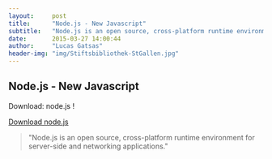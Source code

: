 ```yaml
---
layout:     post
title:      "Node.js - New Javascript"
subtitle:   "Node.js is an open source, cross-platform runtime environment for server-side and networking applications."
date:       2015-03-27 14:00:44
author:     "Lucas Gatsas"
header-img: "img/Stiftsbibliothek-StGallen.jpg"
---
```

<h2 class="section-heading"><strong> Node.js - New Javascript</strong> </h2>


Download: node.js ! 

[Download node.js](https://nodejs.org/)  





<blockquote>


"Node.js is an open source, cross-platform runtime environment for server-side and networking applications."
</blockquote>